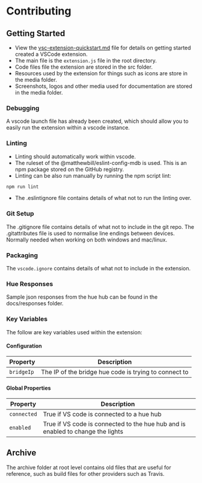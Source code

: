 # Contributing

## Getting Started

- View the [vsc-extension-quickstart.md](/docs/vsc-extension-quickstart.md) file for details on getting started created a VSCode extension.
- The main file is the `extension.js` file in the root directory.
- Code files file the extension are stored in the src folder.
- Resources used by the extension for things such as icons are store in the media folder.
- Screenshots, logos and other media used for documentation are stored in the media folder.

### Debugging

A vscode launch file has already been created, which should allow you to easily run the extension within a vscode instance.

### Linting

- Linting should automatically work within vscode.
- The ruleset of the @matthewbill/eslint-config-mdb is used. This is an npm package stored on the GitHub registry.
- Linting can be also run manually by running the npm script lint:

```sh
npm run lint
```

- The .eslintignore file contains details of what not to run the linting over.

### Git Setup

The .gitignore file contains details of what not to include in the git repo.
The .gitattributes file is used to normalise line endings between devices. Normally needed when working on both windows and mac/linux.

### Packaging

The `vscode.ignore` contains details of what not to include in the extension.

### Hue Responses

Sample json responses from the hue hub can be found in the docs/responses folder.

### Key Variables

The follow are key variables used within the extension:

#### Configuration

| Property | Description |
| -------- | ----------- |
| `bridgeIp` | The IP of the bridge hue code is trying to connect to |

#### Global Properties

| Property | Description |
| -------- | ----------- |
| `connected` | True if VS code is connected to a hue hub |
| `enabled` | True if VS code is connected to the hue hub and is enabled to change the lights |

## Archive

The archive folder at root level contains old files that are useful for reference, such as build files for other providers such as Travis.

